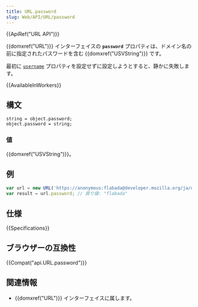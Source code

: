 ```yaml
---
title: URL.password
slug: Web/API/URL/password
---
```


{{ApiRef("URL API")}}

{{domxref("URL")}} インターフェイスの **`password`** プロパティは、ドメイン名の前に指定されたパスワードを含む {{domxref("USVString")}} です。

最初に [`username`](/ja/docs/Web/API/URL/username) プロパティを設定せずに設定しようとすると、静かに失敗します。

{{AvailableInWorkers}}

## 構文

```
string = object.password;
object.password = string;
```

### 値

{{domxref("USVString")}}。

## 例

```js
var url = new URL('https://anonymous:flabada@developer.mozilla.org/ja/docs/Web/API/URL/password');
var result = url.password; // 戻り値: "flabada"
```

## 仕様

{{Specifications}}

## ブラウザーの互換性

{{Compat("api.URL.password")}}

## 関連情報

- {{domxref("URL")}} インターフェイスに属します。
